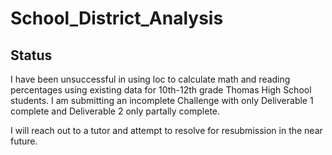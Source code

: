 # School_District_Analysis

## Status
I have been unsuccessful in using loc to calculate math and reading percentages using existing data for 10th-12th grade Thomas High School students. I am submitting an incomplete Challenge with only Deliverable 1 complete and Deliverable 2 only partally complete. 

I will reach out to a tutor and attempt to resolve for resubmission in the near future. 

